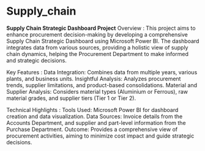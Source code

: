 # Supply_chain
**Supply Chain Strategic Dashboard Project**
Overview :
This project aims to enhance procurement decision-making by developing a comprehensive Supply Chain Strategic Dashboard using Microsoft Power BI.
The dashboard integrates data from various sources, providing a holistic view of supply chain dynamics, helping the Procurement Department to make informed and strategic decisions.

Key Features :
Data Integration: Combines data from multiple years, various plants, and business units.
Insightful Analysis: Analyzes procurement trends, supplier limitations, and product-based consolidations.
Material and Supplier Analysis: Considers material types (Aluminium or Ferrous), raw material grades, and supplier tiers (Tier 1 or Tier 2).

Technical Highlights :
Tools Used: Microsoft Power BI for dashboard creation and data visualization.
Data Sources: Invoice details from the Accounts Department, and supplier and part-level information from the Purchase Department.
Outcome: Provides a comprehensive view of procurement activities, aiming to minimize cost impact and guide strategic decisions.








